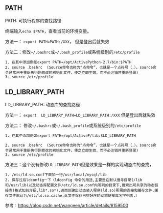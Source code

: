 ## PATH

PATH:  可执行程序的查找路径

终端输入`echo $PATH`，查看当前的环境变量。

方法一： `export PATH=PATH:/XXX`， 但是登出后就失效

方法二：修改`~/.bashrc`或`~/.bash_profile`或系统级别的`/etc/profile`
```
1. 在其中添加例如export PATH=/opt/ActivePython-2.7/bin:$PATH
2. source .bashrc  (Source命令也称为“点命令”，也就是一个点符号（.）。source命令通常用于重新执行刚修改的初始化文件，使之立即生效，而不必注销并重新登录)
3. source /etc/profile
```

## LD_LIBRARY_PATH

LD_LIBRARY_PATH: 动态库的查找路径

方法一： `export  LD_LIBRARY_PATH=LD_LIBRARY_PATH:/XXX` 但是登出后就失效

方法二：  修改`~/.bashrc`或`~/.bash_profile`或系统级别的`/etc/profile`
```
1. 在其中添加例如export PATH=/opt/ActiveP/lib:$LD_LIBRARY_PATH

2. source .bashrc  (Source命令也称为“点命令”，也就是一个点符号（.）。source命令通常用于重新执行刚修改的初始化文件，使之立即生效，而不必注销并重新登录)
3. source /etc/profile
```
方法三：这个没有修改`LD_LIBRARY_PATH`但是效果是一样的实现动态库的查找， 
```
1. /etc/ld.so.conf下面加一行/usr/local/mysql/lib
2. 保存过后ldconfig一下（ldconfig 命令的用途,主要是在默认搜寻目录(/lib和/usr/lib)以及动态库配置文件/etc/ld.so.conf内所列的目录下,搜索出可共享的动态链接库(格式如前介绍,lib*.so*),进而创建出动态装入程序(ld.so)所需的连接和缓存文件.缓存文件默认为/etc/ld.so.cache,此文件保存已排好序的动态链接库名字列表.）
```
参考：https://blog.csdn.net/wangeen/article/details/8159500